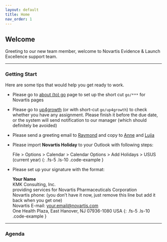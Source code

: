 ```yaml
---
layout: default
title: Home
nav_order: 1
---
```


## Welcome
Greeting to our new team member, welcome to Novartis Evidence & Launch Excellence support team.

---
### Getting Start
Here are some tips that would help you get ready to work.

- Please go to  [about (to) go](https://go/:about/#edit)  page to set up the short cut `go/***` for Novartis pages  
- Please go to  [up4growth](https://novartis.csod.com/ui/lms-learner-home/home?utm_source=Welcome_Page&utm_medium=tile&utm_campaign=Learner_Home)  (or with short-cut `go/up4growth`) to check whether you have any assignment. Please finish it before the due date, or the system will send notification to our manager (which should definitely be avoided)  
- Please send a greeting email to  [Raymond](raymond.przybysz@novartis.com)  and copy to  [Anne](yen-hua.chen@novartis.com)  and  [Lujia](lujia.zhou@novartis.com)  
- Please import **Novartis Holiday** to your Outlook with following steps:

  File > Options > Calendar > Calendar Options > Add Holidays > USUS (current year)
  {: .fs-5 .ls-10 .code-example }
  
- Please set up your signature with the format:

  **Your Name** <br/>
  KMK Consulting, Inc.<br/>
  providing services for Novartis Pharmaceuticals Corporation<br/>
  Novartis phone: (you don’t have it now, just remove this line but add it back when you get one)<br/>
  Novartis E-mail: your.email@novartis.com<br/>
  One Health Plaza, East Hanover, NJ 07936-1080 USA
{: .fs-5 .ls-10 .code-example }

---

### Agenda
